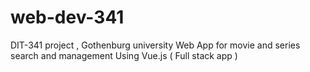 # web-dev-341
DIT-341 project , Gothenburg university Web App for movie and series search and management
Using Vue.js ( Full stack app )
